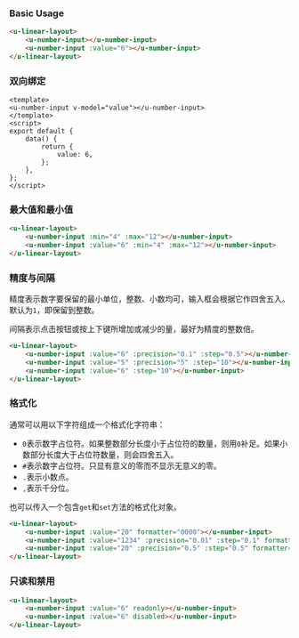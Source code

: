 ### Basic Usage

``` html
<u-linear-layout>
    <u-number-input></u-number-input>
    <u-number-input :value="6"></u-number-input>
</u-linear-layout>
```

### 双向绑定

``` vue
<template>
<u-number-input v-model="value"></u-number-input>
</template>
<script>
export default {
    data() {
        return {
            value: 6,
        };
    },
};
</script>
```

### 最大值和最小值

``` html
<u-linear-layout>
    <u-number-input :min="4" :max="12"></u-number-input>
    <u-number-input :value="6" :min="4" :max="12"></u-number-input>
</u-linear-layout>
```

### 精度与间隔

精度表示数字要保留的最小单位，整数、小数均可，输入框会根据它作四舍五入。默认为`1`，即保留到整数。

间隔表示点击按钮或按上下键所增加或减少的量，最好为精度的整数倍。

``` html
<u-linear-layout>
    <u-number-input :value="6" :precision="0.1" :step="0.5"></u-number-input>
    <u-number-input :value="5" :precision="5" :step="10"></u-number-input>
    <u-number-input :value="6" :step="10"></u-number-input>
</u-linear-layout>
```

### 格式化

通常可以用以下字符组成一个格式化字符串：

- `0`表示数字占位符。如果整数部分长度小于占位符的数量，则用`0`补足。如果小数部分长度大于占位符数量，则会四舍五入。
- `#`表示数字占位符。只显有意义的零而不显示无意义的零。
- `.`表示小数点。
- `,`表示千分位。

也可以传入一个包含`get`和`set`方法的格式化对象。

``` html
<u-linear-layout>
    <u-number-input :value="20" formatter="0000"></u-number-input>
    <u-number-input :value="1234" :precision="0.01" :step="0.1" formatter="$ #,##0.00"></u-number-input>
    <u-number-input :value="20" :precision="0.5" :step="0.5" formatter="0.0%"></u-number-input>
</u-linear-layout>
```

### 只读和禁用

``` html
<u-linear-layout>
    <u-number-input :value="6" readonly></u-number-input>
    <u-number-input :value="6" disabled></u-number-input>
</u-linear-layout>
```
